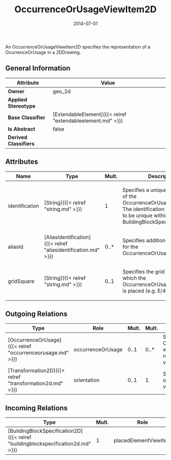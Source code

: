 ﻿---
title: OccurrenceOrUsageViewItem2D
toc: false
type: specs
date: "2014-07-01"
draft: false
specification: VEC
version: 1.1.1
documentType: "Recommendation"
elementType: Class
classes:
  - OccurrenceOrUsageViewItem2D
menu_name: vec-1.1.1
---
<p>An OccurrenceOrUsageViewItem2D specifies the representation of a OcurrenceOrUsage in a 2DDrawing.  </p>

## General Information

| Attribute               | Value |
|-------------------------|-------|
| **Owner**               | geo_2d |
| **Applied Stereotype**  |   |
| **Base Classifier**     | [ExtendableElement]({{< relref "extendableelement.md" >}})<br/>  |
| **Is Abstract**         | false |
| **Derived Classifiers** |   |

## Attributes
|  Name  |  Type  |  Mult.  |  Description  |  Owning Classifier  |
|--------|--------|---------|---------------|--------------|
|identification | [String]({{< relref "string.md" >}}) | 1 | <p> Specifies a unique identification of the OccurrenceOrUsageViewItem. The identification is guaranteed to be unique within the BuildingBlockSpecification2D.      </p> | [OccurrenceOrUsageViewItem2D]({{< relref "occurrenceorusageviewitem2d.md" >}}) |
|aliasId | [AliasIdentification]({{< relref "aliasidentification.md" >}}) | 0..* | <p> Specifies additional identifiers for the OccurrenceOrUsageViewItem2D.      </p> | [OccurrenceOrUsageViewItem2D]({{< relref "occurrenceorusageviewitem2d.md" >}}) |
|gridSquare | [String]({{< relref "string.md" >}}) | 0..1 | <p>Specifies the grid square in which the OccurrenceOrUsageViewItem2D is placed (e.g. E/40). </p> | [OccurrenceOrUsageViewItem2D]({{< relref "occurrenceorusageviewitem2d.md" >}}) |

## Outgoing Relations
|    Type  |   Role   |   Mult.   |   Mult.   |   Description   |
|----------|----------|-----------|-----------|-----------------|
| [OccurrenceOrUsage]({{< relref "occurrenceorusage.md" >}}) | occurrenceOrUsage | 0..1 | 0..* | Specifies the OccurrenceOrUsage which is represented by the view item. |
| [Transformation2D]({{< relref "transformation2d.md" >}}) | orientation | 0..1 | 1 | Specifies the orientation of the view item. |
##  Incoming Relations
|    Type  |   Mult.  |   Role    |   Mult.   |   Description  |
|----------|----------|-----------|-----------|----------------|
| [BuildingBlockSpecification2D]({{< relref "buildingblockspecification2d.md" >}}) | 1 | placedElementViewItem | 0..* | Specifies the view items for OccurrenceOrUsages on a BuildingBlockSpecification2D. |
